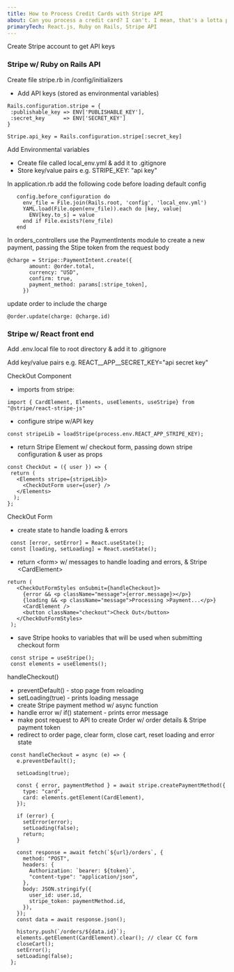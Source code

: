 ```yaml
---
title: How to Process Credit Cards with Stripe API
about: Can you process a credit card? I can't. I mean, that's a lotta person data that I personally want nothing to do with. So, along came Stripe to handle credit card payments
primaryTech: React.js, Ruby on Rails, Stripe API
---
```


Create Stripe account to get API keys

### Stripe w/ Ruby on Rails API

Create file stripe.rb in /config/initializers

- Add API keys (stored as environmental variables)

```
Rails.configuration.stripe = {
 :publishable_key => ENV['PUBLISHABLE_KEY'],
 :secret_key      => ENV['SECRET_KEY']
}

Stripe.api_key = Rails.configuration.stripe[:secret_key]
```

Add Environmental variables

- Create file called local_env.yml & add it to .gitignore
- Store key/value pairs e.g. STRIPE_KEY: "api key"

In application.rb add the following code before loading default config

```
   config.before_configuration do
     env_file = File.join(Rails.root, 'config', 'local_env.yml')
     YAML.load(File.open(env_file)).each do |key, value|
       ENV[key.to_s] = value
     end if File.exists?(env_file)
   end
```

In orders_controllers use the PaymentIntents module to create a new payment, passing the Stipe token from the request body

```
@charge = Stripe::PaymentIntent.create({
       amount: @order.total,
       currency: "USD",
       confirm: true,
       payment_method: params[:stripe_token],
     })
```

update order to include the charge

```
@order.update(charge: @charge.id)
```

### Stripe w/ React front end

Add .env.local file to root directory & add it to .gitignore

Add key/value pairs e.g. REACT\_\_APP\_\_SECRET_KEY="api secret key"

CheckOut Component

- imports from stripe:

```
import { CardElement, Elements, useElements, useStripe} from "@stripe/react-stripe-js"
```

- configure stripe w/API key

```
const stripeLib = loadStripe(process.env.REACT_APP_STRIPE_KEY);
```

- return Stripe Element w/ checkout form, passing down stripe configuration & user as props

```
const CheckOut = ({ user }) => {
 return (
   <Elements stripe={stripeLib}>
     <CheckOutForm user={user} />
   </Elements>
  );
};
```

CheckOut Form

- create state to handle loading & errors

```
 const [error, setError] = React.useState();
 const [loading, setLoading] = React.useState();
```

- return \<form> w/ messages to handle loading and errors, & Stripe \<CardElement>

```
return (
   <CheckOutFormStyles onSubmit={handleCheckout}>
     {error && <p className="message">{error.message}></p>}
     {loading && <p className="message">Processing >Payment...</p>}
     <CardElement />
     <button className="checkout">Check Out</button>
   </CheckOutFormStyles>
 );
```

- save Stripe hooks to variables that will be used when submitting checkout form

```
 const stripe = useStripe();
 const elements = useElements();
```

handleCheckout()

- preventDefault() - stop page from reloading
- setLoading(true) - prints loading message
- create Stripe payment method w/ async function
- handle error w/ if() statement - prints error message
- make post request to API to create Order w/ order details & Stripe payment token
- redirect to order page, clear form, close cart, reset loading and error state

```
 const handleCheckout = async (e) => {
   e.preventDefault();

   setLoading(true);

   const { error, paymentMethod } = await stripe.createPaymentMethod({
     type: "card",
     card: elements.getElement(CardElement),
   });

   if (error) {
     setError(error);
     setLoading(false);
     return;
   }

   const response = await fetch(`${url}/orders`, {
     method: "POST",
     headers: {
       Authorization: `bearer: ${token}`,
       "content-type": "application/json",
     },
     body: JSON.stringify({
       user_id: user.id,
       stripe_token: paymentMethod.id,
     }),
   });
   const data = await response.json();

   history.push(`/orders/${data.id}`);
   elements.getElement(CardElement).clear(); // clear CC form
   closeCart();
   setError();
   setLoading(false);
 };
```
